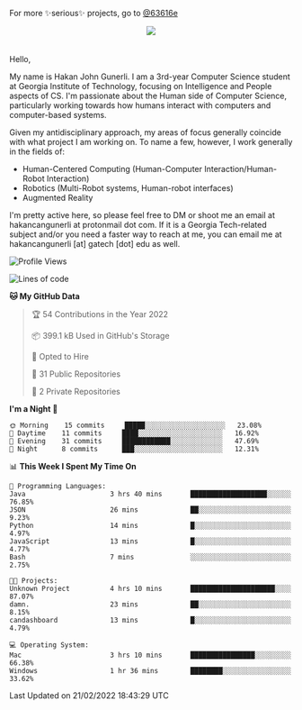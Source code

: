 For more ✨serious✨ projects, go to [@63616e](https://github.com/63616e)

<div> 
<center> <img src="https://gist.githubusercontent.com/hakancangunerli/80137ecc5d849c99c01262a70f0efce0/raw/c08047c6881a89ff5eff068b4e9a64bc49438c7f/ye.png"/>
 </center>

</div>
<br>
<br>
Hello,

My name is Hakan John Gunerli. I am a 3rd-year Computer Science student at Georgia Institute of Technology, focusing on Intelligence and People aspects of CS. I'm passionate about the Human side of Computer Science, particularly working towards how humans interact with computers and computer-based systems.


Given my antidisciplinary approach, my areas of focus generally coincide with what project I am working on. To name a few, however, I work generally in the fields of:

- Human-Centered Computing (Human-Computer Interaction/Human-Robot Interaction) 
- Robotics (Multi-Robot systems, Human-robot interfaces)
- Augmented Reality



I'm pretty active here, so please feel free to DM or shoot me an email at hakancangunerli at protonmail dot com. If it is a Georgia Tech-related subject and/or you need a faster way to reach at me, you can email me at hakancangunerli [at] gatech [dot] edu as well.

 </div>
 
 </div>


<!--START_SECTION:waka-->
![Profile Views](http://img.shields.io/badge/Profile%20Views-11-blue)

![Lines of code](https://img.shields.io/badge/From%20Hello%20World%20I%27ve%20Written-74%20Thousand%20lines%20of%20code-blue)

**🐱 My GitHub Data** 

> 🏆 54 Contributions in the Year 2022
 > 
> 📦 399.1 kB Used in GitHub's Storage 
 > 
> 💼 Opted to Hire
 > 
> 📜 31 Public Repositories 
 > 
> 🔑 2 Private Repositories  
 > 
**I'm a Night 🦉** 

```text
🌞 Morning    15 commits     █████░░░░░░░░░░░░░░░░░░░░   23.08% 
🌆 Daytime    11 commits     ████░░░░░░░░░░░░░░░░░░░░░   16.92% 
🌃 Evening    31 commits     ████████████░░░░░░░░░░░░░   47.69% 
🌙 Night      8 commits      ███░░░░░░░░░░░░░░░░░░░░░░   12.31%

```


📊 **This Week I Spent My Time On** 

```text
💬 Programming Languages: 
Java                     3 hrs 40 mins       ███████████████████░░░░░░   76.85% 
JSON                     26 mins             ██░░░░░░░░░░░░░░░░░░░░░░░   9.23% 
Python                   14 mins             █░░░░░░░░░░░░░░░░░░░░░░░░   4.97% 
JavaScript               13 mins             █░░░░░░░░░░░░░░░░░░░░░░░░   4.77% 
Bash                     7 mins              ░░░░░░░░░░░░░░░░░░░░░░░░░   2.75%

🐱‍💻 Projects: 
Unknown Project          4 hrs 10 mins       █████████████████████░░░░   87.07% 
damn.                    23 mins             ██░░░░░░░░░░░░░░░░░░░░░░░   8.15% 
candashboard             13 mins             █░░░░░░░░░░░░░░░░░░░░░░░░   4.79%

💻 Operating System: 
Mac                      3 hrs 10 mins       ████████████████░░░░░░░░░   66.38% 
Windows                  1 hr 36 mins        ████████░░░░░░░░░░░░░░░░░   33.62%

```


 Last Updated on 21/02/2022 18:43:29 UTC
<!--END_SECTION:waka-->


